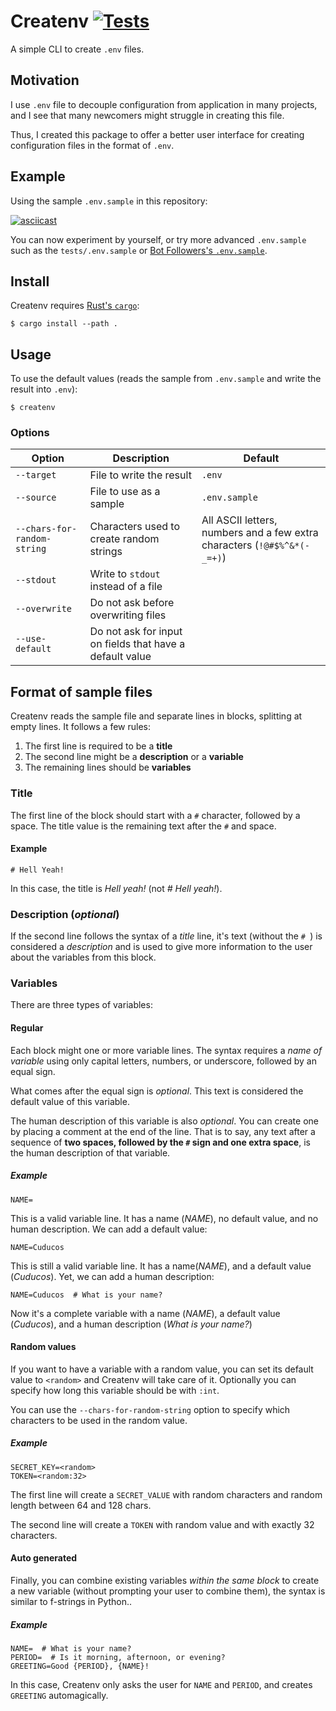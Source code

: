 # Createnv [![Tests](https://github.com/cuducos/createnv/actions/workflows/tests.yml/badge.svg)](https://github.com/cuducos/createnv/actions/workflows/tests.yml)
A simple CLI to create `.env` files.

## Motivation

I use `.env` file to decouple configuration from application in many projects, and I see that many newcomers might struggle in creating this file.

Thus, I created this package to offer a better user interface for creating configuration files in the format of `.env`.

## Example

Using the sample `.env.sample` in this repository:

[![asciicast](https://asciinema.org/a/311482.svg)](https://asciinema.org/a/311482)

You can now experiment by yourself, or try more advanced `.env.sample` such as the `tests/.env.sample` or [Bot Followers's `.env.sample`](https://github.com/cuducos/bot-followers/blob/master/.env.sample).

## Install

Createnv requires [Rust's `cargo`](https://www.rust-lang.org/tools/install):

```console
$ cargo install --path .
```

## Usage

To use the default values (reads the sample from `.env.sample` and write the result into `.env`):

```console
$ createnv
```

### Options

| Option | Description | Default |
|---|---|---|
| `--target` | File to write the result | `.env` |
| `--source` | File to use as a sample | `.env.sample` |
| `--chars-for-random-string` | Characters used to create random strings | All ASCII letters, numbers and a few extra characters (`!@#$%^&*(-_=+)`) |
| `--stdout` | Write to `stdout` instead of a file | |
| `--overwrite` | Do not ask before overwriting files | |
| `--use-default`  | Do not ask for input on fields that have a default value | |

## Format of sample files

Createnv reads the sample file and separate lines in blocks, splitting at empty lines. It follows a few rules:

1. The first line is required to be a **title**
2. The second line might be a **description** or a **variable**
3. The remaining lines should be **variables**

### Title

The first line of the block should start with a `#` character, followed by a space. The title value is the remaining text after the `#` and space.

#### Example

```
# Hell Yeah!
```

In this case, the title is _Hell yeah!_ (not _# Hell yeah!_).

### Description (_optional_)

If the second line follows the syntax of a _title_ line, it's text (without the `# `) is considered a _description_ and is used to give more information to the user about the variables from this block.

### Variables

There are three types of variables:

#### Regular

Each block might one or more variable lines. The syntax requires a _name of variable_ using only capital letters, numbers, or underscore, followed by an equal sign.

What comes after the equal sign is _optional_. This text is considered the default value of this variable.

The human description of this variable is also _optional_. You can create one by placing a comment at the end of the line.  That is to say, any text after a sequence of **two spaces, followed by the `#` sign and one extra space**, is the human description of that variable.

##### Example

```
NAME=
```

This is a valid variable line. It has a name (_NAME_), no default value, and no human description. We can add a default value:

```
NAME=Cuducos
```

This is still a valid variable line. It has a name(_NAME_), and a default value (_Cuducos_). Yet, we can add a human description:

```
NAME=Cuducos  # What is your name?
```

Now it's a complete variable with a name (_NAME_), a default value (_Cuducos_), and a human description (_What is your name?_)

#### Random values

If you want to have a variable with a random value, you can set its default value to `<random>` and Createnv will take care of it. Optionally you can specify how long this variable should be with `:int`.

You can use the `--chars-for-random-string` option to specify which characters to be used in the random value.

##### Example

```
SECRET_KEY=<random>
TOKEN=<random:32>
```

The first line will create a `SECRET_VALUE` with random characters and random length between 64 and 128 chars.

The second line will create a `TOKEN` with random value and with exactly 32 characters.

#### Auto generated

Finally, you can combine existing variables _within the same block_ to create a new variable (without prompting your user to combine them), the syntax is similar to f-strings in Python..

##### Example

```
NAME=  # What is your name?
PERIOD=  # Is it morning, afternoon, or evening?
GREETING=Good {PERIOD}, {NAME}!
```

In this case, Createnv only asks the user for `NAME` and `PERIOD`, and creates `GREETING` automagically.
